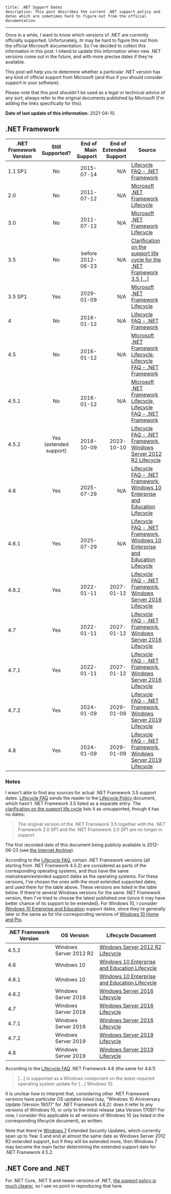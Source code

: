     title: .NET Support Dates
    description: This post describes the current .NET support policy and dates which are sometimes hard to figure out from the official documentation.
---

Once in a while, I want to know which versions of .NET are currently officially supported. Unfortunately, itr may be hard to figure this out from the official Microsoft documentation. So I've decided to collect this information in this post. I intend to update this information when new .NET versions come out in the future, and with more precise dates if they're available.

This post will help you to determine whether a particular .NET version has any kind of official support from Microsoft (and thus if you should consider support in your software).

Please note that this post shouldn't be used as a legal or technical advice of any sort; always refer to the original documents published by Microsoft (I'm adding the links specifically for this).

**Date of last update of this information:** 2021-04-10.

## .NET Framework

| .NET Framework Version | Still Supported?       | End of Main Support | End of Extended Support | Source |
|------------------------|:----------------------:|--------------------:|------------------------:|--------|
| 1.1 SP1                | No                     | 2015-07-14          | N/A                     | [Lifecycle FAQ - .NET Framework][docs.lifecycle-faq] |
| 2.0                    | No                     | 2011-07-12          | N/A                     | [Microsoft .NET Framework Lifecycle][lifecycle.net-framework] |
| 3.0                    | No                     | 2011-07-12          | N/A                     | [Microsoft .NET Framework Lifecycle][lifecycle.net-framework] |
| 3.5                    | No                     | before 2012-06-23   | N/A                     | [Clarification on the support life cycle for the .NET Framework 3.5 \[…\]][support.lifecycle-clarification] |
| 3.5 SP1                | Yes                    | 2029-01-09          | N/A                     | [Microsoft .NET Framework Lifecycle][lifecycle.net-framework] |
| 4                      | No                     | 2016-01-12          | N/A                     | [Lifecycle FAQ - .NET Framework][docs.lifecycle-faq] |
| 4.5                    | No                     | 2016-01-12          | N/A                     | [Microsoft .NET Framework Lifecycle][lifecycle.net-framework], [Lifecycle FAQ - .NET Framework][docs.lifecycle-faq] |
| 4.5.1                  | No                     | 2016-01-12          | N/A                     | [Microsoft .NET Framework Lifecycle][lifecycle.net-framework], [Lifecycle FAQ - .NET Framework][docs.lifecycle-faq] |
| 4.5.2                  | Yes (extended support) | 2018-10-09          | 2023-10-10              | [Lifecycle FAQ - .NET Framework][docs.lifecycle-faq], [Windows Server 2012 R2 Lifecycle][lifecycle.windows-server-2012-r2] |
| 4.6                    | Yes                    | 2025-07-29          | N/A                     | [Lifecycle FAQ - .NET Framework][docs.lifecycle-faq], [Windows 10 Enterprise and Education Lifecycle][lifecycle.windows-10.enterprise-edu] |
| 4.6.1                  | Yes                    | 2025-07-29          | N/A                     | [Lifecycle FAQ - .NET Framework][docs.lifecycle-faq], [Windows 10 Enterprise and Education Lifecycle][lifecycle.windows-10.enterprise-edu] |
| 4.6.2                  | Yes                    | 2022-01-11          | 2027-01-12              | [Lifecycle FAQ - .NET Framework][docs.lifecycle-faq], [Windows Server 2016 Lifecycle][lifecycle.windows-server-2016] |
| 4.7                    | Yes                    | 2022-01-11          | 2027-01-12              | [Lifecycle FAQ - .NET Framework][docs.lifecycle-faq], [Windows Server 2016 Lifecycle][lifecycle.windows-server-2016] |
| 4.7.1                  | Yes                    | 2022-01-11          | 2027-01-12              | [Lifecycle FAQ - .NET Framework][docs.lifecycle-faq], [Windows Server 2016 Lifecycle][lifecycle.windows-server-2016] |
| 4.7.2                  | Yes                    | 2024-01-09          | 2029-01-09              | [Lifecycle FAQ - .NET Framework][docs.lifecycle-faq], [Windows Server 2019 Lifecycle][lifecycle.windows-server-2019] |
| 4.8                    | Yes                    | 2024-01-09          | 2029-01-09              | [Lifecycle FAQ - .NET Framework][docs.lifecycle-faq], [Windows Server 2019 Lifecycle][lifecycle.windows-server-2019] |

### Notes

I wasn't able to find any sources for actual .NET Framework 3.5 support dates. [Lifecycle FAQ][docs.lifecycle-faq] sends the reader to the [Lifecycle Policy][lifecycle.net-framework] document, which hasn't .NET Framework 3.5 listed as a separate entry. The [clarification on the support life cycle][support.lifecycle-clarification] lists it as unsupported, though it has no dates:

> The original version of the .NET Framework 3.5 together with the .NET Framework 2.0 SP1 and the .NET Framework 3.0 SP1 are no longer in support.

The first recorded date of this document being publicly available is 2012-06-23 (see [the Internet Archive][archive.lifecycle-clarification]).

According to the [Lifecycle FAQ][docs.lifecycle-faq], certain .NET Framework versions (all starting from .NET Framework 4.5.2) are considered as parts of the corresponding operating systems, and thus have the same mainstream/extended support dates as the operating systems. For these versions, I've chosen the ones with the most extended supported dates, and used them for the table above. These versions are listed in the table below. If there're several Windows versions for the same .NET Framework version, then I've tried to choose the latest published one (since it may have better chance of its support to be extended). For Windows 10, I consider [Windows 10 Enterprise and Education][lifecycle.windows-10.enterprise-edu] support dates, since they're generally later or the same as for the corresponding versions of [Windows 10 Home and Pro][lifecycle.windows-10.home-pro].

| .NET Framework Version | OS Version             | Lifecycle Document         |
|------------------------|------------------------|----------------------------|
| 4.5.2                  | Windows Server 2012 R2 | [Windows Server 2012 R2 Lifecycle][lifecycle.windows-server-2012-r2] |
| 4.6                    | Windows 10             | [Windows 10 Enterprise and Education Lifecycle][lifecycle.windows-10.enterprise-edu] |
| 4.6.1                  | Windows 10             | [Windows 10 Enterprise and Education Lifecycle][lifecycle.windows-10.enterprise-edu] |
| 4.6.2                  | Windows Server 2016    | [Windows Server 2016 Lifecycle][lifecycle.windows-server-2016] |
| 4.7                    | Windows Server 2016    | [Windows Server 2016 Lifecycle][lifecycle.windows-server-2016] |
| 4.7.1                  | Windows Server 2016    | [Windows Server 2016 Lifecycle][lifecycle.windows-server-2016] |
| 4.7.2                  | Windows Server 2019    | [Windows Server 2019 Lifecycle][lifecycle.windows-server-2019] |
| 4.8                    | Windows Server 2019    | [Windows Server 2019 Lifecycle][lifecycle.windows-server-2019] |

According to the [Lifecycle FAQ][docs.lifecycle-faq] .NET Framework 4.6 (the same for 4.6.1)

> \[…] is supported as a Windows component on the latest required operating system update for \[…] Windows 10.

It is unclear how to interpret that, considering other .NET Framework versions have particular OS updates listed (say, "Windows 10 Anniversary Update (Version 1607)" for .NET Framework 4.6.2): does it refer to any versions of Windows 10, or only to the initial release (aka Version 1709)? For now, I consider this applicable to all versions of Windows 10 (as listed in the corresponding lifecycle document), as written.

Note that there're [Windows 7][lifecycle.windows-7] Extended Security Updates, which currently span up to Year 3 and end at almost the same date as Windows Server 2012 R2 extended support, but if they will be extended more, then Windows 7 may become the main factor determining the extended support date for .NET Framework 4.5.2.

## .NET Core and .NET

For .NET Core, .NET 5 and newer versions of .NET, [the support policy is much clearer][dotnet.support-policy], so I see no point in reproducing that here.

[archive.lifecycle-clarification]: https://web.archive.org/web/20120623103858/https://support.microsoft.com/kb/2696944
[docs.lifecycle-faq]: https://docs.microsoft.com/en-us/lifecycle/faq/dotnet-framework#what-is-the-lifecycle-policy-for-different-versions-of-the-net-framework
[dotnet.support-policy]: https://dotnet.microsoft.com/platform/support/policy/dotnet-core
[lifecycle.net-framework]: https://docs.microsoft.com/en-us/lifecycle/products/microsoft-net-framework
[lifecycle.windows-10.enterprise-edu]: https://docs.microsoft.com/en-us/lifecycle/products/windows-10-enterprise-and-education
[lifecycle.windows-10.home-pro]: https://docs.microsoft.com/en-us/lifecycle/products/windows-10-home-and-pro
[lifecycle.windows-7]: https://docs.microsoft.com/en-us/lifecycle/products/windows-7
[lifecycle.windows-server-2012-r2]: https://docs.microsoft.com/en-us/lifecycle/products/windows-server-2012-r2
[lifecycle.windows-server-2016]: https://docs.microsoft.com/en-us/lifecycle/products/windows-server-2016
[lifecycle.windows-server-2019]: https://docs.microsoft.com/en-us/lifecycle/products/windows-server-2019
[support.lifecycle-clarification]: https://support.microsoft.com/en-us/topic/clarification-on-the-support-life-cycle-for-the-net-framework-3-5-the-net-framework-3-0-and-the-net-framework-2-0-28621c7b-226c-7682-27f5-2e2a42db39c3
